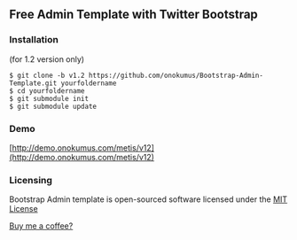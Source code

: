 Free Admin Template with Twitter Bootstrap
------------------------------------------

### Installation
(for 1.2 version only)

    $ git clone -b v1.2 https://github.com/onokumus/Bootstrap-Admin-Template.git yourfoldername
    $ cd yourfoldername
    $ git submodule init
    $ git submodule update

### Demo

[http://demo.onokumus.com/metis/v12](http://demo.onokumus.com/metis/v12)

### Licensing

Bootstrap Admin template is open-sourced software licensed under the [MIT License](http://opensource.org/licenses/MIT)


[Buy me a coffee?](https://wrapbootstrap.com/theme/nuro-theme-WB0628X10)
